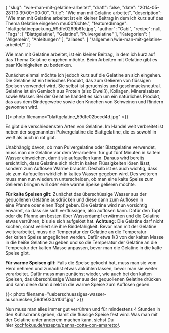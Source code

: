 {
    "slug": "wie-man-mit-gelatine-arbeitet",
    "draft": false,
    "date": "2014-05-28T10:39:00+00:00",
    "title": "Wie man mit Gelatine arbeitet",
    "description": "Wie man mit Gelatine arbeitet ist ein kleiner Beitrag in dem ich kurz auf das Thema Gelatine eingehen m\u00f6chte.",
    "featuredImage": "blattgelatinepackung_59dfe0269b61c.jpg",
    "author": "Gabi",
    "recipe": null,
    "Tags": [
        "Blattgelatine",
        "Gelatine",
        "Pulvergelatine"
    ],
    "Kategorien": [
        "Allgemein",
        "Anleitungen"
    ],
    "aliases": [
        "\/allgemein\/wie-man-mit-gelatine-arbeitet\/"
    ]
}

Wie man mit Gelatine arbeitet, ist ein kleiner Beitrag, in dem ich kurz auf das Thema Gelatine eingehen möchte. Beim Arbeiten mit Gelatine gibt es paar Kleinigkeiten zu bedenken.

Zunächst einmal möchte ich jedoch kurz auf die Gelatine an sich eingehen. Die Gelatine ist ein tierisches Produkt, das zum Gelieren von flüssigen Speisen verwendet wird. Sie selbst ist geruchslos und geschmacksneutral. Gelatine ist ein Gemisch aus Protein (also Eiweiß), Kollagen, Mineralsalzen sowie Wasser. Bei der Gelatine handelt es sich um ein natürliches Produkt, das aus dem Bindegewebe sowie den Knochen von Schweinen und Rindern gewonnen wird.

{{< photo filename="blattgelatine_59dfe02becd4d.jpg" >}}

Es gibt die verschiedensten Arten von Gelatine. Im Handel weit verbreitet ist neben der sogenannten Pulvergelatine die Blattgelatine, die es sowohl in weiß als auch in rot gibt.

Unabhängig davon, ob man Pulvergelatine oder Blattgelatine verwendet, muss man die Gelatine vor dem Verarbeiten  für gut fünf Minuten in kaltem Wasser einweichen, damit sie aufquellen kann. Daraus wird bereits ersichtlich, dass Gelatine sich nicht in kalten Flüssigkeiten lösen lässt, sondern zum Auflösen Wärme braucht. Deshalb ist es auch wichtig, dass sie zum Aufquellen wirklich in kaltes Wasser gegeben wird. Des weiteren muss man nun wiederum unterscheiden, ob man eine kalte Speise zum Gelieren bringen will oder eine warme Speise gelieren möchte.

**Für kalte Speisen gilt:** Zunächst das überschüssige Wasser aus der gequollenen Gelatine ausdrücken und diese dann zum Auflösen in eine Pfanne oder einen Topf geben. Die Gelatine wird nun vorsichtig erwärmt, so dass sie sich verflüssigen, also auflösen kann. Dafür den Topf oder die Pfanne am besten über Wasserdampf erwärmen und die Gelatine etwas verrühren, bis sie sich aufgelöst hat. **Achtung:** Die Gelatine darf nicht kochen, sonst verliert sie ihre Bindefähigkeit. Bevor man mit der Gelatine weiterarbeitet, muss die Temperatur der Gelatine an die Temperatur der kalten Speise angeglichen werden. Dafür etwa 1/3 von der kalten Masse in die heiße Gelatine zu geben und so die Temperatur der Gelatine an die Temperatur der kalten Masse anpassen, bevor man die Gelatine in die kalte Speise gibt.

**Für warme Speisen gilt:** Falls die Speise gekocht hat, muss man sie vom Herd nehmen und zunächst etwas abkühlen lassen, bevor man sie weiter verarbeitet. Dafür muss man zunächst wieder, wie auch bei den kalten Speisen, das überschüssige Wasser aus der gequollenen Gelatine drücken und kann diese dann direkt in die warme Speise zum Auflösen geben.

{{< photo filename="ueberschuessiges-wasser-ausdruecken_59dfe030a10df.jpg" >}}

Nun muss man alles immer gut verrühren und für mindestens 4 Stunden in den Kühlschrank geben, damit die flüssige Speise fest wird. Was man mit der Gelatine unter anderem machen kann. siehst Du hier [kochfokus.de/rezepte/panna-cotta-con-amaretto/][1].

 [1]: https://kochfokus.de/rezepte/panna-cotta-con-amaretto/ "Panna Cotta con Amaretto"